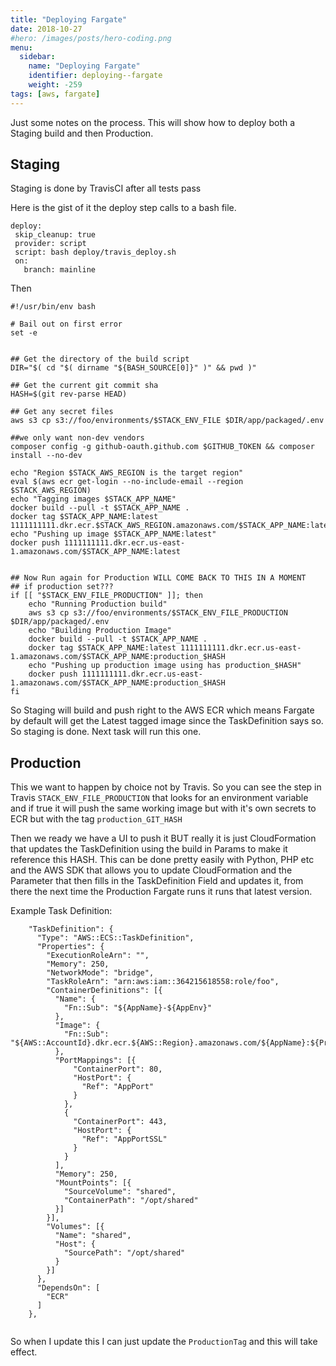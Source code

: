 ```yaml
---
title: "Deploying Fargate"
date: 2018-10-27
#hero: /images/posts/hero-coding.png
menu:
  sidebar:
    name: "Deploying Fargate"
    identifier: deploying--fargate
    weight: -259
tags: [aws, fargate]
---
```


Just some notes on the process. This will show how to deploy both a Staging build and then Production.

## Staging
Staging is done by TravisCI after all tests pass 

Here is the gist of it the deploy step calls to a bash file.

```
deploy:
 skip_cleanup: true
 provider: script
 script: bash deploy/travis_deploy.sh
 on:
   branch: mainline
```

Then

```
#!/usr/bin/env bash

# Bail out on first error
set -e


## Get the directory of the build script
DIR="$( cd "$( dirname "${BASH_SOURCE[0]}" )" && pwd )"

## Get the current git commit sha
HASH=$(git rev-parse HEAD)

## Get any secret files
aws s3 cp s3://foo/environments/$STACK_ENV_FILE $DIR/app/packaged/.env

##we only want non-dev vendors
composer config -g github-oauth.github.com $GITHUB_TOKEN && composer install --no-dev

echo "Region $STACK_AWS_REGION is the target region"
eval $(aws ecr get-login --no-include-email --region $STACK_AWS_REGION)
echo "Tagging images $STACK_APP_NAME"
docker build --pull -t $STACK_APP_NAME .
docker tag $STACK_APP_NAME:latest 1111111111.dkr.ecr.$STACK_AWS_REGION.amazonaws.com/$STACK_APP_NAME:latest
echo "Pushing up image $STACK_APP_NAME:latest"
docker push 1111111111.dkr.ecr.us-east-1.amazonaws.com/$STACK_APP_NAME:latest


## Now Run again for Production WILL COME BACK TO THIS IN A MOMENT
## if production set???
if [[ "$STACK_ENV_FILE_PRODUCTION" ]]; then
    echo "Running Production build"
    aws s3 cp s3://foo/environments/$STACK_ENV_FILE_PRODUCTION $DIR/app/packaged/.env
    echo "Building Production Image"
    docker build --pull -t $STACK_APP_NAME .
    docker tag $STACK_APP_NAME:latest 1111111111.dkr.ecr.us-east-1.amazonaws.com/$STACK_APP_NAME:production_$HASH
    echo "Pushing up production image using has production_$HASH"
    docker push 1111111111.dkr.ecr.us-east-1.amazonaws.com/$STACK_APP_NAME:production_$HASH
fi
```

So Staging will build and push right to the AWS ECR which means Fargate by default will get the Latest tagged image since the TaskDefinition says so. So staging is done. Next task will run this one.

## Production
This we want to happen by choice not by Travis. So you can see the step in Travis `STACK_ENV_FILE_PRODUCTION` that looks for an environment variable and if true it will push the same working image but with it's own secrets to ECR but with the tag `production_GIT_HASH`

Then we ready we have a UI to push it BUT really it is just CloudFormation that updates the TaskDefinition using the build in Params to make it reference this HASH. This can be done pretty easily with Python, PHP etc and the AWS SDK that allows you to update CloudFormation and the Parameter that then fills in the TaskDefinition Field and updates it, from there the next time the Production Fargate runs it runs that latest version.

Example Task Definition:

```
    "TaskDefinition": {
      "Type": "AWS::ECS::TaskDefinition",
      "Properties": {
        "ExecutionRoleArn": "",
        "Memory": 250,
        "NetworkMode": "bridge",
        "TaskRoleArn": "arn:aws:iam::364215618558:role/foo",
        "ContainerDefinitions": [{
          "Name": {
            "Fn::Sub": "${AppName}-${AppEnv}"
          },
          "Image": {
            "Fn::Sub": "${AWS::AccountId}.dkr.ecr.${AWS::Region}.amazonaws.com/${AppName}:${ProductionTag}"
          },
          "PortMappings": [{
              "ContainerPort": 80,
              "HostPort": {
                "Ref": "AppPort"
              }
            },
            {
              "ContainerPort": 443,
              "HostPort": {
                "Ref": "AppPortSSL"
              }
            }
          ],
          "Memory": 250,
          "MountPoints": [{
            "SourceVolume": "shared",
            "ContainerPath": "/opt/shared"
          }]
        }],
        "Volumes": [{
          "Name": "shared",
          "Host": {
            "SourcePath": "/opt/shared"
          }
        }]
      },
      "DependsOn": [
        "ECR"
      ]
    },
		
```
So when I update this I can just update the `ProductionTag` and this will take effect.